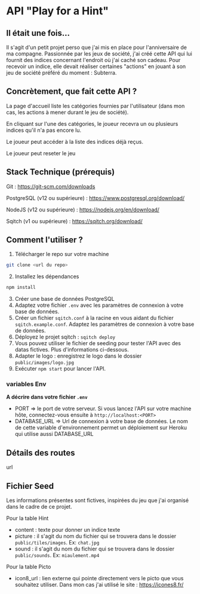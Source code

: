 # API "Play for a Hint"

## Il était une fois... 

Il s'agit d'un petit projet perso que j'ai mis en place pour l'anniversaire de ma compagne. Passionnée par les jeux de société, j'ai créé cette API qui lui fournit des indices concernant l'endroit où j'ai caché son cadeau. Pour recevoir un indice, elle devait réaliser certaines "actions" en jouant à son jeu de société préféré du moment : Subterra. 

## Concrètement, que fait cette API ? 

La page d'accueil liste les catégories fournies par l'utilisateur (dans mon cas, les actions à mener durant le jeu de société).

En cliquant sur l'une des catégories, le joueur recevra un ou plusieurs indices qu'il n'a pas encore lu. 

Le joueur peut accéder à la liste des indices déjà reçus. 

Le joueur peut reseter le jeu 


## Stack Technique (prérequis)

Git : https://git-scm.com/downloads

PostgreSQL (v12 ou supérieure) : https://www.postgresql.org/download/

NodeJS (v12 ou supérieure) : https://nodejs.org/en/download/

Sqitch (v1 ou supérieure) : https://sqitch.org/download/


## Comment l'utiliser ? 

1. Télécharger le repo sur votre machine

```bash
git clone <url du repo>
```

2. Installez les dépendances

```bash
npm install 
```

3. Créer une base de données PostgreSQL   
4. Adaptez votre fichier `.env` avec les paramètres de connexion à votre base de données.
5. Créer un fichier `sqitch.conf` à la racine en vous aidant du fichier `sqitch.example.conf`. Adaptez les paramètres de connexion à votre base de données. 
6. Déployez le projet sqitch : `sqitch deploy`
7. Vous pouvez utiliser le fichier de seeding pour tester l'API avec des datas fictives. Plus d'informations ci-dessous.  
8. Adapter le logo : enregistrez le logo dans le dossier `public/images/logo.jpg`
9. Exécuter `npm start` pour lancer l'API. 


### variables Env

**A décrire dans votre fichier `.env`**

- PORT => le port de votre serveur. Si vous lancez l'API sur votre machine hôte, connectez-vous ensuite à `http://localhost:<PORT>`
- DATABASE_URL => Url de connexion à votre base de données. Le nom de cette variable d'environnement permet un déploiement sur Heroku qui utilise aussi DATABASE_URL

## Détails des routes

url

## Fichier Seed 

Les informations présentes sont fictives, inspirées du jeu que j'ai organisé dans le cadre de ce projet. 

Pour la table Hint 
- content : texte pour donner un indice texte
- picture : il s'agit du nom du fichier qui se trouvera dans le dossier `public/tiles/images`. Ex: `chat.jpg`
- sound : il s'agit du nom du fichier qui se trouvera dans le dossier `public/sounds`. Ex: `miaulement.mp4`

Pour la table Picto 
- icon8_url : lien externe qui pointe directement vers le picto que vous souhaitez utiliser. Dans mon cas j'ai utilisé le site : https://icones8.fr/
